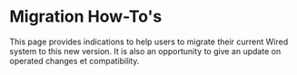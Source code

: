 # Migration How-To's

This page provides indications to help users to migrate their current Wired system to this new version. It is also an opportunity to give an update on operated changes et compatibility.